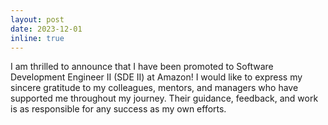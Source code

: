 ```yaml
---
layout: post
date: 2023-12-01
inline: true
---
```


I am thrilled to announce that I have been promoted to Software Development Engineer II (SDE II) at Amazon! I would like to express my sincere gratitude to my colleagues, mentors, and managers who have supported me throughout my journey. Their guidance, feedback, and work is as responsible for any success as my own efforts.
